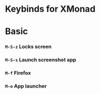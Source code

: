 # Keybinds for XMonad

# Basic
### `M-S-z` Locks screen
### `M-S-s` Launch screenshot app
### `M-f`   Firefox
### `M-o`   App launcher